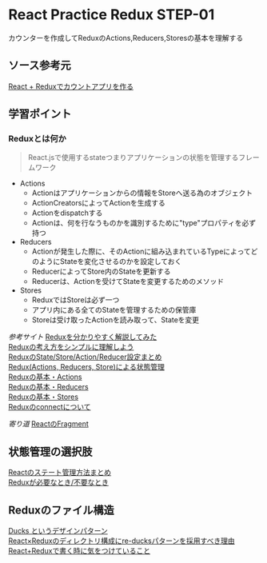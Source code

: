 # React Practice Redux STEP-01
カウンターを作成してReduxのActions,Reducers,Storesの基本を理解する

## ソース参考元
[React + Reduxでカウントアプリを作る](https://qiita.com/rspmharada7645/items/6aad2cba81bbc6c84797)

## 学習ポイント
### Reduxとは何か
> React.jsで使用するstateつまりアプリケーションの状態を管理するフレームワーク
- Actions
  - Actionはアプリケーションからの情報をStoreへ送る為のオブジェクト
  - ActionCreatorsによってActionを生成する
  - Actionをdispatchする
  - Actionは、何を行なうものかを識別するために"type"プロパティを必ず持つ
- Reducers
  - Actionが発生した際に、そのActionに組み込まれているTypeによってどのようにStateを変化させるのかを設定しておく
  - ReducerによってStore内のStateを更新する
  - Reducerは、Actionを受けてStateを変更するためのメソッド
- Stores
  - ReduxではStoreは必ず一つ
  - アプリ内にある全てのStateを管理するための保管庫
  - Storeは受け取ったActionを読み取って、Stateを変更

*参考サイト*
[Reduxを分かりやすく解説してみた](https://future-architect.github.io/articles/20200429/)  
[Reduxの考え方をシンプルに理解しよう](https://www.yoheim.net/blog.php?q=20191201)  
[ReduxのState/Store/Action/Reducer設定まとめ](https://nekorokkekun.hatenablog.com/entry/2019/09/17/181246)  
[Redux(Actions, Reducers, Store)による状態管理](https://www.wakuwakubank.com/posts/703-react-redux)  
[Reduxの基本・Actions](https://qiita.com/kitagawamac/items/8f8d047e5cbd87399ccb)  
[Reduxの基本・Reducers](https://qiita.com/kitagawamac/items/7fdce94912d6d9c801f8)  
[Reduxの基本・Stores](https://qiita.com/kitagawamac/items/377787c24efac64f2495)  
[Reduxのconnectについて](https://qiita.com/macotok/items/ddbebfbb7dd3d834d86e)  

*寄り道*
[ReactのFragment](https://qiita.com/kaba/items/b681ffe3412a9af32f92)  

## 状態管理の選択肢
[Reactのステート管理方法まとめ](https://ics.media/entry/200409/)  
[Reduxが必要なとき/不要なとき](https://techracho.bpsinc.jp/hachi8833/2018_03_13/53183)  

## Reduxのファイル構造
[Ducks というデザインパターン](https://webbibouroku.com/Blog/Article/redux-ducks)  
[React×Reduxのディレクトリ構成にre-ducksパターンを採用すべき理由](https://tech.playground.style/javascript/re-ducks/)  
[React+Reduxで書く時に気をつけていること](https://www.fundely.co.jp/blog/tech/2019/11/20/180045/)


